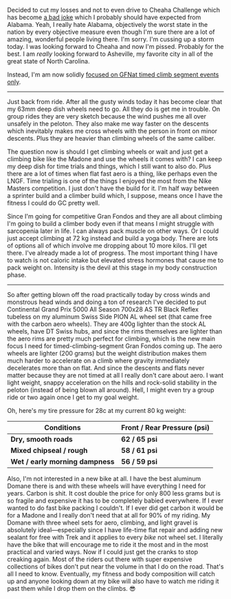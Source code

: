 Decided to cut my losses and not to even drive to Cheaha Challenge which has become [a bad joke](../Fitness/Cheaha%20Challenge%20is%20a%20bad%20joke.md) which I probably should have expected from Alabama. Yeah, I really hate Alabama, objectively the worst state in the nation by every objective measure even though I'm sure there are a lot of amazing, wonderful people living there.  I'm sorry. I'm cussing up a storm today. I was looking forward to Cheaha and now I'm pissed. Probably for the best. I am *really* looking forward to Asheville, my favorite city in all of the great state of North Carolina.

Instead, I'm am now solidly [focused on GFNat timed climb segment events only](../Fitness/GFNat%20focus.md).

----

Just back from ride. After all the gusty winds today it has become clear that my 63mm deep dish wheels need to go. All they do is get me in trouble. On group rides they are very sketch because the wind pushes me all over unsafely in the peloton. They also make me way faster on the descents which inevitably makes me cross wheels with the person in front on minor descents. Plus they are heavier than climbing wheels of the same caliber.

The question now is should I get climbing wheels or wait and just get a climbing bike like the Madone and use the wheels it comes with? I can keep my deep dish for time trials and things, which I still want to also do. Plus there are a lot of times when flat fast aero is a thing, like perhaps even the LNGF. Time trialing is one of the things I enjoyed the most from the Nike Masters competition. I just don't have the build for it. I'm half way between a sprinter build and a climber build which, I suppose, means once I have the fitness I could do GC pretty well.

Since I'm going for competitive Gran Fondos and they are all about climbing I'm going to build a climber body even if that means I might struggle with sarcopenia later in life. I can always pack muscle on other ways. Or I could just accept climbing at 72 kg instead and build a yoga body. There are lots of options all of which involve me dropping about 10 more kilos. I'll get there. I've already made a lot of progress. The most important thing I have to watch is not caloric intake but elevated stress hormones that cause me to pack weight on. Intensity is the devil at this stage in my body construction phase.

----

So after getting blown off the road practically today by cross winds and monstrous head winds and doing a ton of research I've decided to put Continental Grand Prix 5000 All Season 700x28 AS TR Black Reflex tubeless on my aluminum Swiss Side PION AL wheel set (that came free with the carbon aero wheels). They are 400g lighter than the stock AL wheels, have DT Swiss hubs, and since the rims themselves are lighter than the aero rims are pretty much perfect for climbing, which is the new main focus I need for timed-climbing-segment Gran Fondos coming up. The aero wheels are lighter (200 grams) but the weight distribution makes them much harder to accelerate on a climb where gravity immediately decelerates more than on flat. And since the descents and flats never matter because they are not timed at all I really don't care about aero. I want light weight, snappy acceleration on the hills and rock-solid stability in the peloton (instead of being blown all around). Hell, I might even try a group ride or two again once I get to my goal weight. 

Oh, here's my tire pressure for 28c at my current 80 kg weight:

|**Conditions**|**Front / Rear Pressure (psi)**|
|---|---|
|**Dry, smooth roads**|**62 / 65 psi**|
|**Mixed chipseal / rough**|**58 / 61 psi**|
|**Wet / early morning dampness**|**56 / 59 psi**|
Also, I'm not interested in a new bike at all. I have the best aluminum Domane there is and with these wheels will have everything I need for years. Carbon is shit. It cost double the price for only 800 less grams but is so fragile and expensive it has to be completely babied everywhere. If I ever wanted to do fast bike packing I couldn't. If I ever did get carbon it would be for a Madone and I really don't need that at all for 90% of my riding. My Domane with three wheel sets for aero, climbing, and light gravel is absolutely ideal—especially since I have life-time flat repair and adding new sealant for free with Trek and it applies to every *bike* not wheel set. I literally have the bike that will encourage me to ride it the most and in the most practical and varied ways. Now if I could just get the cranks to stop creaking again. Most of the riders out there with super expensive collections of bikes don't put near the volume in that I do on the road. That's all I need to know. Eventually, my fitness and body composition will catch up and anyone looking down at my bike will also have to watch me riding it past them while I drop them on the climbs. 😎
